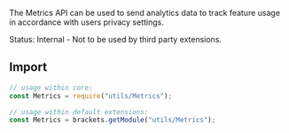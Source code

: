 The Metrics API can be used to send analytics data to track feature usage in accordance with users privacy settings.

Status: Internal - Not to be used by third party extensions.

## Import
```js
// usage within core:
const Metrics = require("utils/Metrics");

// usage within default extensions:
const Metrics = brackets.getModule("utils/Metrics");
```